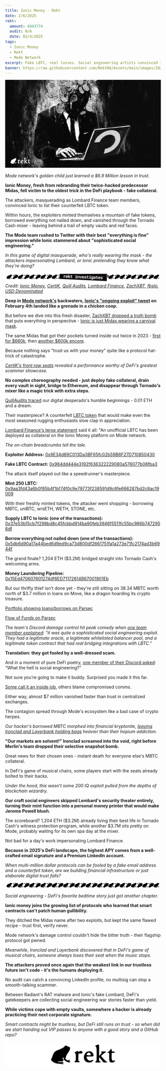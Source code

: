 ```yaml
---
title: Ionic Money - Rekt
date: 2/6/2025
rekt:
  amount: 6943774
  audit: N/A
  date: 02/4/2025
tags:
  - Ionic Money
  - Rekt
  - Mode Network
excerpt: Fake LBTC, real losses. Social engineering artists convinced Ionic Money on Mode Network to accept counterfeit collateral, walked away with $6.9M, and left sister protocols holding toxic bags. Previously exploited twice as Midas - third time rekt's the charm.
banner: https://raw.githubusercontent.com/RektHQ/Assets/main/images/2023/01/ionic-money-rekt-header.png
---
```

![](https://raw.githubusercontent.com/RektHQ/Assets/main/images/2023/01/ionic-money-rekt-header.png)






_Mode network's golden child just learned a $6.9 Million lesson in trust._

  

**Ionic Money, fresh from rebranding their twice-hacked predecessor Midas, fell victim to the oldest trick in the DeFi playbook - fake collateral.**

  

The attackers, masquerading as Lombard Finance team members, convinced Ionic to list their counterfeit LBTC token.

  

Within hours, the exploiters minted themselves a mountain of fake tokens, borrowed everything not nailed down, and vanished through the Tornado Cash mixer - leaving behind a trail of empty vaults and red faces.

  

**The Mode team rushed to Twitter with their best "everything is fine" impression while Ionic stammered about "sophisticated social engineering."**

  

_In this game of digital masquerade, who's really wearing the mask - the attackers impersonating Lombard, or Ionic pretending they know what they're doing?_

![](https://raw.githubusercontent.com/RektHQ/Assets/main/images/2021/09/rekt-investigates-linebreak.png)
_Credit: [Ionic Money](https://x.com/ionicmoney/status/1886794417270317159), [CertiK](https://x.com/CertiKAlert/status/1886955515990979040), [Quill Audits](https://x.com/quillaudits_ai/status/1886856127499132961), [Lombard Finance](https://x.com/Lombard_Finance/status/1886801867591532802), [ZachXBT](https://x.com/zachxbt/status/1886792512917864953), [fbslo](https://x.com/fbsloXBT/status/1886815288571646258), [USD Denominated](https://x.com/YouAreMyYield/status/1887076221910991012)_

  

**Deep in [Mode network's](https://x.com/modenetwork) backwaters, [Ionic's "ongoing exploit" tweet](https://x.com/ionicmoney/status/1886794417270317159) on February 4th landed like a grenade in a chicken coop.**

  

But before we dive into this fresh disaster, [ZachXBT dropped a truth bomb](https://x.com/zachxbt/status/1886792512917864953) that puts everything in perspective - [Ionic is just Midas wearing a carnival mask](https://medium.com/@ionicmoney/ionic-protocol-introduction-e6e0b748f538).

  

The same Midas that got their pockets turned inside out twice in 2023 - [first for $660k](https://rekt.news/midas-capital-rekt/), then [another $600k encore](https://rekt.news/midas-rekt2/).

  

Because nothing says "trust us with your money" quite like a protocol hat-trick of catastrophe.

  

_[CertiK's front row seats](https://x.com/CertiKAlert/status/1886955515990979040) revealed a performance worthy of DeFi's greatest scammer showcase._

  

**No complex choreography needed - just deploy fake collateral, drain every vault in sight, bridge to Ethereum, and disappear through Tornado's mixer like a magic trick with extra steps.**

  

[QuillAudits traced](https://x.com/quillaudits_ai/status/1886856127499132961) our digital desperado's humble beginnings - 0.01 ETH and a dream.

  
Their masterpiece? A counterfeit [LBTC token](https://www.coingecko.com/en/coins/lombard-staked-btc) that would make even the most seasoned rugging enthusiasts slow clap in appreciation.

  

[Lombard Finance's terse statement](https://x.com/Lombard_Finance/status/1886801867591532802) said it all: "An unofficial LBTC has been deployed as collateral on the Ionic Money platform on Mode network.

  

_The on-chain breadcrumbs tell the tale._  
  
**Exploiter Address:**
[0x9E34d89C013Da3BF65fc02b59B6F27D710850430](https://explorer.mode.network/address/0x9E34d89C013Da3BF65fc02b59B6F27D710850430)

  

**Fake LBTC Contract:**
[0x964dd444e3192f636322229080a576077b06fba3](https://explorer.mode.network/token/0x964dd444e3192F636322229080A576077B06FbA3)

  

The attack itself played out like a speedrunner's masterpiece.  
  
**Mint 250 LBTC:**
[0x9aa3fd43a6b0f85b4f1bf74f0c9e79773f238591d9c6fe666287bd2c8ac19009](https://explorer.mode.network/tx/0x9aa3fd43a6b0f85b4f1bf74f0c9e79773f238591d9c6fe666287bd2c8ac19009)

  

With their freshly minted tokens, the attacker went shopping - borrowing MBTC, uniBTC, wrsETH, WETH, STONE, etc.

  

**Supply LBTC to Ionic (one of the transactions):**
[0x37e53b15cb7f298bd8c45fcbbd914ba90feb3946f5511fc55bc986b7472956df](https://explorer.mode.network/tx/0x37e53b15cb7f298bd8c45fcbbd914ba90feb3946f5511fc55bc986b7472956df)

  

**Borrow everything not nailed down (one of the transactions):**
[0x5db6d90a17a44bed6d9ed9ca73d800df2661751fa1a273e71fc2174ad3b6944f](https://explorer.mode.network/tx/0x5db6d90a17a44bed6d9ed9ca73d800df2661751fa1a273e71fc2174ad3b6944f)

  

The grand finale? 1,204 ETH ($3.2M) bridged straight into Tornado Cash's welcoming arms.

  

**Money Laundering Pipeline:**
[0x15Ed470607601274df6ED71172614B67001901Eb](https://etherscan.io/address/0x15ed470607601274df6ed71172614b67001901eb)

But our thrifty thief isn't done yet - they're still sitting on 38.34 MBTC worth north of $3.7 million in loans on Move, like a dragon hoarding its crypto treasure.

  
[Portfolio showing loans/borrows on Parsec](https://parsec.fi/address/0x9e34d89c013da3bf65fc02b59b6f27d710850430/portfolio)

  

[Flow of Funds on Parsec](https://parsec.fi/address/0x9e34d89c013da3bf65fc02b59b6f27d710850430/defi-trading)

  

_The team's Discord damage control hit peak comedy when [one team member explained](https://discord.com/channels/1126648675733606500/1126775030051786762/1336991727663190098): "it was quite a sophisticated social engineering exploit. They had a legitimate oracle, a legitimate whitelisted balancer pool, and a legitimate token contract that had real bridging integrations with LBTC."_

  

**Translation: they got fooled by a well-dressed scam.**

  

And in a moment of pure DeFi poetry, [one member of their Discord asked](https://discord.com/channels/1126648675733606500/1126775030051786762/1336946399350099989): “What the hell is social engineering?”  
  
Not sure you’re going to make it buddy. Surprised you made it this far.

  

[Some call it an inside job](https://x.com/fbsloXBT/status/1886815288571646258), others blame compromised comms.

  

Either way, almost $7 million vanished faster than trust in centralized exchanges.

  

The contagion spread through Mode's ecosystem like a bad case of crypto herpes.

  

_Our hacker's borrowed MBTC morphed into financial kryptonite, [leaving Ironclad and Layerbank holding bags](https://x.com/YouAreMyYield/status/1887076221910991012) heavier than their hopium addiction._

  

**"Our markets are solvent!" Ironclad screamed into the void, right before Merlin's team dropped their selective snapshot bomb.**

  

Great news for their chosen ones - instant death for everyone else's MBTC collateral.

  

In DeFi's game of musical chairs, some players start with the seats already bolted to their backs.

  

_Under the hood, this wasn't some 200 IQ exploit pulled from the depths of blockchain wizardry._

  

**Our craft social engineers skipped Lombard's security theater entirely, turning their mint function into a personal money printer that would make Jerome Powell blush.**

  

The scoreboard? 1,204 ETH ($3.2M) already living their best life in Tornado Cash's witness protection program, while another $3.7M sits pretty on Mode, probably waiting for its own spa day at the mixer.

  

Not bad for a day's work impersonating Lombard Finance.

  

**Because in 2025's DeFi landscape, the highest APY comes from a well-crafted email signature and a Premium LinkedIn account.**

  

_When multi-million dollar protocols can be fooled by a fake email address and a counterfeit token, are we building financial infrastructure or just elaborate digital trust falls?_

![](https://raw.githubusercontent.com/RektHQ/Assets/main/images/2021/03/rekt-linebreak.png)




_Social engineering - DeFi's favorite bedtime story just got another chapter._

  

**Ionic money joins the growing list of protocols who learned that smart contracts can't patch human gullibility.**

  

They ditched the Midas name after two exploits, but kept the same flawed recipe - trust first, verify never.

  

Mode network's damage control couldn't hide the bitter truth - their flagship protocol got pwned.

  

_Meanwhile, Ironclad and Layerbank discovered that in DeFi's game of musical chairs, someone always loses their seat when the music stops._

  

**The attackers proved once again that the weakest link in our trustless future isn't code - it's the humans deploying it.**

  

No audit can catch a convincing LinkedIn profile, no multisig can stop a smooth-talking scammer.

  

Between Radiant's RAT malware and Ionic's fake Lombard, DeFi's gatekeepers are collecting social engineering war stories faster than yield.

  

**While victims cope with empty vaults, somewhere a hacker is already practicing their next corporate signature.**

  

_Smart contracts might be trustless, but DeFi still runs on trust - so when did we start handing out VIP passes to anyone with a good story and a GitHub repo?_


![](https://raw.githubusercontent.com/RektHQ/Assets/main/images/2021/08/rekt-outline-conc.png)









